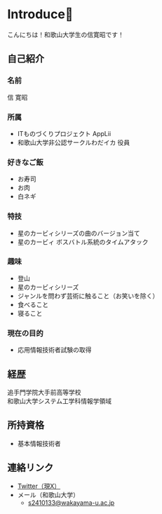 # Introduce🥳

こんにちは！和歌山大学生の信寛昭です！

## 自己紹介

  ### 名前
  信 寛昭

  ### 所属
  - ITものづくりプロジェクト AppLii  
  - 和歌山大学非公認サークルわだイカ 役員  

  ### 好きなご飯
  - お寿司
  - お肉
  - 白ネギ

  ### 特技
  - 星のカービィシリーズの曲のバージョン当て  
  - 星のカービィ ボスバトル系統のタイムアタック

  ### 趣味
  - 登山  
  - 星のカービィシリーズ  
  - ジャンルを問わず芸術に触ること（お笑いを除く）  
  - 食べること
  - 寝ること

  ### 現在の目的
  - 応用情報技術者試験の取得

## 経歴  
  追手門学院大手前高等学校  
  和歌山大学システム工学科情報学領域

## 所持資格
  - 基本情報技術者

## 連絡リンク
  - [Twitter（現X）](https://x.com/AltHiroaki)
  - メール（和歌山大学）
      - s2410133@wakayama-u.ac.jp
